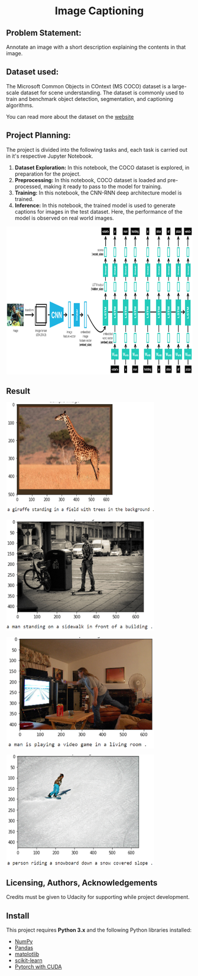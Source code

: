 <h1 align="center">Image Captioning</h1>

## Problem Statement: 

Annotate an image with a short description explaining the contents in that image.

## Dataset used:
The Microsoft Common Objects in COntext (MS COCO) dataset is a large-scale dataset for scene understanding. The dataset is commonly used to train and benchmark object detection, segmentation, and captioning algorithms.  

You can read more about the dataset on the [website](http://cocodataset.org/#home)

## Project Planning:

The project is divided into the following tasks and, each task is carried out in it's respective Jupyter Notebook.
1. **Dataset Exploration:** In this notebook, the COCO dataset is explored, in preparation for the project.
2. **Preprocessing:** In this notebook, COCO dataset is loaded and pre-processed, making it ready to pass to the model for training.
3. **Training:** In this notebook, the CNN-RNN deep architecture model is trained.
4. **Inference:** In this notebook, the trained model is used to generate captions for images in the test dataset. Here, the performance of the model is observed on real world images.  

<img
  src="https://github.com/Praveen-Samudrala/Deep-Learning/blob/main/Image%20Captioning/Images/encoder-decoder.png"
  alt="Model Architecture"
  title="Model Architecture"
  style="display: inline-block; margin: 0 auto; width:800px; height:400px"/>


## Result
<img
  src="https://github.com/Praveen-Samudrala/Deep-Learning/blob/main/Image%20Captioning/Images/result1.png"
  alt="Result 1"
  title="Result 1"
  style="display: inline-block; margin: 0 auto; width:400px; height:300px"/>
  
  <img
  src="https://github.com/Praveen-Samudrala/Deep-Learning/blob/main/Image%20Captioning/Images/result2.png"
  alt="Result 2"
  title="Result 2"
  style="display: inline-block; margin: 0 auto; width:400px; height:300px"/>
  
  <img
  src="https://github.com/Praveen-Samudrala/Deep-Learning/blob/main/Image%20Captioning/Images/result3.png"
  alt="Result 3"
  title="Result 3"
  style="display: inline-block; margin: 0 auto; width:400px; height:300px"/>
  
  <img
  src="https://github.com/Praveen-Samudrala/Deep-Learning/blob/main/Image%20Captioning/Images/result4.png"
  alt="Result 4"
  title="Result 4"
  style="display: inline-block; margin: 0 auto; width:400px; height:300px"/>
  

## Licensing, Authors, Acknowledgements
Credits must be given to Udacity for supporting while project development.

## Install

This project requires **Python 3.x** and the following Python libraries installed:

- [NumPy](http://www.numpy.org/)
- [Pandas](http://pandas.pydata.org)
- [matplotlib](http://matplotlib.org/)
- [scikit-learn](http://scikit-learn.org/stable/)
- [Pytorch with CUDA](https://pytorch.org/)
